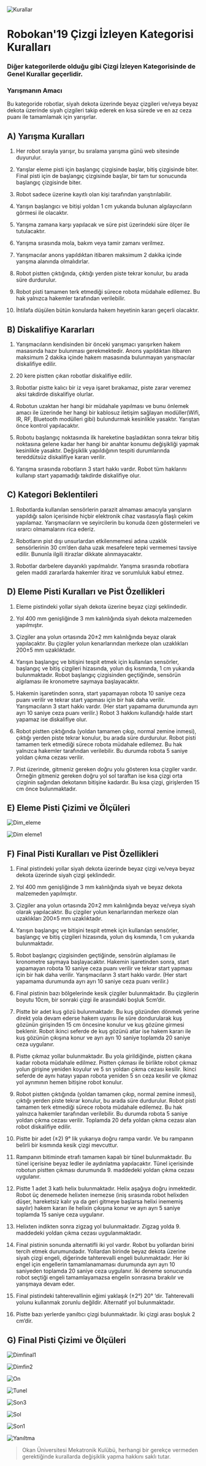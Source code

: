 ![Kurallar](img/genel.png)

# Robokan'19 Çizgi İzleyen Kategorisi Kuralları

### Diğer kategorilerde olduğu gibi Çizgi İzleyen Kategorisinde de Genel Kurallar geçerlidir.

### Yarışmanın Amacı

   Bu kategoride robotlar, siyah dekota üzerinde beyaz çizgileri ve/veya beyaz dekota üzerinde siyah çizgileri takip ederek en kısa sürede ve en az ceza puanı ile tamamlamak için yarışırlar.
   
   
## A)	Yarışma Kuralları

  1.	Her robot sırayla yarışır, bu sıralama yarışma günü web sitesinde duyurulur.

  2.	Yarışlar eleme pisti için başlangıç çizgisinde başlar, bitiş çizgisinde biter. Final pisti için de başlangıç çizgisinde başlar, bir tam tur sonucunda başlangıç çizgisinde biter.

  3.	Robot sadece üzerine kayıtlı olan kişi tarafından yarıştırılabilir.

  4.	Yarışın	başlangıcı	ve	bitişi	yoldan	1	cm	yukarıda	bulunan algılayıcıların görmesi ile olacaktır.

  5.	Yarışma zamana karşı yapılacak ve süre pist üzerindeki süre ölçer ile tutulacaktır.

  6.	Yarışma sırasında mola, bakım veya tamir zamanı verilmez.
  7.	Yarışmacılar anons yapıldıktan itibaren maksimum 2 dakika içinde yarışma alanında olmalıdırlar.
  8.	Robot pistten çıktığında, çıktığı yerden piste tekrar konulur, bu arada süre durdurulur.

  9.	Robot	pisti	tamamen	terk	etmediği	sürece	robota	müdahale edilemez. Bu hak yalnızca hakemler tarafından verilebilir.

  10.	İhtilafa düşülen bütün konularda hakem heyetinin kararı geçerli olacaktır.
    
    
## B)	Diskalifiye Kararları
    
  1.	Yarışmacıların kendisinden bir önceki yarışmacı yarışırken hakem masasında hazır bulunması gerekmektedir. Anons yapıldıktan itibaren maksimum 2 dakika içinde hakem masasında bulunmayan yarışmacılar diskalifiye edilir.

  2.	20 kere pistten çıkan robotlar diskalifiye edilir.

  3.	Robotlar pistte kalıcı bir iz veya işaret bırakamaz, piste zarar  veremez aksi takdirde diskalifiye olurlar.

  4.	Robotun uzaktan her hangi bir müdahale yapılması ve bunu önlemek amacı ile üzerinde her hangi bir kablosuz iletişim sağlayan modüller(Wifi, IR, RF, Bluetooth modülleri gibi) bulundurmak kesinlikle yasaktır. Yarıştan önce kontrol yapılacaktır.
  5.	Robotu başlangıç noktasında ilk hareketine başladıktan sonra tekrar bitiş noktasına gelene kadar her hangi bir anahtar konumu değişikliği yapmak kesinlikle yasaktır. Değişiklik yapıldığının tespiti durumlarında tereddütsüz diskalifiye kararı verilir.

  6.	Yarışma sırasında robotların 3 start hakkı vardır. Robot  tüm haklarını kullanıp start yapamadığı takdirde diskalifiye olur.

## C)	Kategori Beklentileri
  1.	Robotlarda kullanılan sensörlerin parazit almaması amacıyla yarışların yapıldığı salon içerisinde hiçbir  elektronik  cihaz vasıtasıyla flaşlı çekim yapılamaz. Yarışmacıların ve seyircilerin bu konuda özen göstermeleri ve ısrarcı olmamalarını rica ederiz.

  2.	Robotların pist dışı unsurlardan etkilenmemesi adına uzaklık sensörlerinin 30 cm’den daha uzak mesafelere tepki vermemesi tavsiye edilir. Bununla ilgili itirazlar dikkate alınmayacaktır.

  3.	Robotlar darbelere dayanıklı yapılmalıdır. Yarışma sırasında robotlara gelen maddi zararlarda hakemler itiraz ve  sorumluluk  kabul etmez.
        
## D)	Eleme Pisti Kuralları ve Pist Özellikleri
    
  1.	Eleme pistindeki yollar siyah dekota üzerine beyaz çizgi şeklindedir.
  2.	Yol 400 mm genişliğinde 3 mm kalınlığında siyah dekota malzemeden yapılmıştır.

  3.	Çizgiler ana yolun ortasında 20±2 mm kalınlığında beyaz olarak yapılacaktır. Bu çizgiler yolun kenarlarından merkeze olan uzaklıkları 200±5 mm uzaklıktadır.

  4.	Yarışın başlangıç ve bitişini tespit etmek için kullanılan sensörler, başlangıç ve bitiş çizgileri hizasında, yolun dış kısmında, 1 cm yukarıda bulunmaktadır. Robot başlangıç çizgisinden geçtiğinde, sensörün algılaması ile kronometre saymaya başlayacaktır.

  5.	Hakemin işaretinden sonra, start yapamayan robota 10 saniye ceza puanı verilir ve tekrar start yapması için bir hak daha verilir. Yarışmacıların 3 start hakkı vardır. (Her start yapamama durumunda ayrı ayrı 10 saniye ceza puanı verilir.) Robot 3 hakkını kullandığı halde start yapamaz ise diskalifiye olur.

  6.	Robot pistten çıktığında (yoldan tamamen çıkıp, normal zemine inmesi), çıktığı yerden piste tekrar konulur, bu arada  süre  durdurulur. Robot pisti tamamen terk etmediği sürece robota müdahale edilemez. Bu hak yalnızca hakemler tarafından verilebilir. Bu durumda robota 5 saniye yoldan çıkma cezası verilir.

  7.	Pist üzerinde, gitmeniz gereken doğru yolu gösteren kısa çizgiler vardır. Örneğin gitmeniz gereken doğru yol sol taraftan ise kısa çizgi orta çizginin sağından dekotanın bitişine kadardır. Bu kısa çizgi, girişlerden 15 cm önce bulunmaktadır.
  
## E)	Eleme Pisti Çizimi ve Ölçüleri
  
  ![Dim_eleme](img/el_olc.jpg)
  
  ![Dim eleme1](img/el_gidis.jpg)
  
## F)	Final Pisti Kuralları ve Pist Özellikleri

  1.	Final pistindeki yollar siyah dekota üzerinde beyaz çizgi ve/veya beyaz dekota üzerinde siyah çizgi şeklindedir.

  2.	Yol 400 mm genişliğinde 3 mm kalınlığında siyah ve beyaz dekota malzemeden yapılmıştır.

  3.	Çizgiler ana yolun ortasında 20±2 mm kalınlığında beyaz ve/veya siyah olarak yapılacaktır. Bu çizgiler yolun kenarlarından merkeze olan uzaklıkları 200±5 mm uzaklıktadır.

  4.	Yarışın başlangıç ve bitişini tespit etmek için kullanılan sensörler, başlangıç ve bitiş çizgileri hizasında, yolun dış kısmında, 1 cm yukarıda bulunmaktadır.

  5.	Robot başlangıç çizgisinden geçtiğinde, sensörün algılaması ile kronometre saymaya başlayacaktır. Hakemin işaretinden sonra, start yapamayan robota 10 saniye ceza puanı verilir ve tekrar start  yapması için bir hak daha verilir. Yarışmacıların 3 start hakkı vardır. (Her start yapamama durumunda ayrı ayrı 10 saniye ceza puanı verilir.)

  6.	Final pistinin bazı bölgelerinde kesik çizgiler bulunmaktadır. Bu çizgilerin boyutu 10cm, bir sonraki çizgi ile arasındaki boşluk 5cm’dir.
  7.	Pistte bir adet kuş gözü bulunmaktadır. Bu kuş gözünden dönmek yerine direkt yola devam ederse hakem uyarısı ile süre dondurularak kuş gözünün girişinden 15 cm öncesine konulur ve kuş gözüne girmesi beklenir. Robot ikinci seferde de kuş gözünü atlar ise hakem kararı ile kuş gözünün çıkışına konur ve ayrı ayrı 10 saniye toplamda 20 saniye ceza uygulanır.

  8.	Pistte çıkmaz yollar bulunmaktadır. Bu yola girildiğinde, pistten çıkana kadar robota müdahale edilmez. Pistten çıkması ile birlikte robot çıkmaz yolun girişine yeniden koyulur ve 5 sn yoldan çıkma cezası kesilir. İkinci seferde de aynı hatayı yapan robota  yeniden  5 sn ceza kesilir ve çıkmaz yol ayrımının hemen bitişine robot konulur.

  9.	Robot pistten çıktığında (yoldan tamamen çıkıp, normal zemine inmesi), çıktığı yerden piste tekrar konulur, bu arada  süre  durdurulur. Robot pisti tamamen terk etmediği sürece robota müdahale edilemez. Bu hak yalnızca hakemler tarafından verilebilir. Bu durumda robota 5 saniye yoldan çıkma cezası verilir. Toplamda 20 defa yoldan çıkma cezası alan robot diskalifiye edilir.

  10.	Pistte bir adet (±2) 9° lik yukarıya doğru rampa vardır. Ve bu rampanın belirli bir kısmında kesik çizgi mevcuttur.

  11.	Rampanın bitiminde etrafı tamamen kapalı bir tünel bulunmaktadır. Bu tünel içerisine beyaz ledler ile aydınlatma yapılacaktır. Tünel içerisinde robotun pistten çıkması durumunda 9. maddedeki yoldan çıkma cezası uygulanır.

  12.	Pistte 1 adet 3 katlı helix bulunmaktadır. Helix aşağıya doğru inmektedir. Robot üç denemede helixten inemezse (iniş sırasında robot helixden düşer, hareketsiz kalır ya da geri gitmeye başlarsa helixi inememiş sayılır) hakem kararı ile helixin çıkışına konur ve ayrı ayrı 5 saniye toplamda 15 saniye ceza uygulanır. 

  13.	Helixten indikten sonra zigzag yol bulunmaktadır. Zigzag yolda 9. maddedeki yoldan çıkma cezası uygulanmaktadır.

  14.	 Final pistinin sonunda alternatifli iki  yol vardır. Robot bu yollardan birini tercih etmek durumundadır. Yollardan birinde beyaz dekota üzerine siyah çizgi engeli, diğerinde tahterevalli engeli bulunmaktadır. Her iki engel için engellerin tamamlanamaması durumunda ayrı ayrı 10 saniyeden toplamda 20 saniye ceza uygulanır. İki deneme sonucunda robot seçtiği engeli tamamlayamazsa engelin sonrasına bırakılır ve yarışmaya devam eder. 

  15.	Final pistindeki tahterevallinin eğimi yaklaşık (±2°) 20° ’dir. Tahterevalli yolunu  kullanmak  zorunlu değildir. Alternatif yol bulunmaktadır.
  16.	Pistte bazı yerlerde yanıltıcı çizgi bulunmaktadır. İki çizgi arası boşluk 2 cm’dir.
  
## G) Final Pisti Çizimi ve Ölçüleri
  
  ![Dimfinal1](img/fin-olc.jpg)
  
  
  
  
  
  
  
  
  
  ![Dimfin2](img/fin-gidis.jpg)
  


  
  ![On](img/final3d.jpeg)



  ![Tunel](img/tunel.jpeg)





  ![Son3](img/final3.jpeg)


  ![Sol](img/sol.jpeg)

  ![Son1](img/bitis.jpeg)
  
  
  
  
 
  
  
  
  ![Yanıltma](img/yaniltici.jpeg)
  
  
  
  
  
  
  
  
  
  
  
  
  
  
  
  
  
  
  
  
  
  
  
  
  
  

> Okan Üniversitesi Mekatronik Kulübü, herhangi bir gerekçe vermeden gerektiğinde kurallarda değişiklik yapma hakkını saklı tutar.
